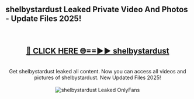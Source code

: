 <h2>shelbystardust Leaked Private Video And Photos - Update Files 2025!</h2>
<br>
<div align="center">
<h2><a href="https://top-ai-tools.click/QrbHav" rel="nofollow">🔴 CLICK HERE 🌐==►► shelbystardust</a></h2>
<br>
Get shelbystardust leaked all content. Now you can access all videos and pictures of shelbystardust. New Updated Files 2025!
<br>
<br>
<a href="https://top-ai-tools.click/QrbHav" rel="nofollow" data-target="animated-image.originalLink"><img src="https://i.ibb.co.com/WyWwxjT/player-gif2.gif" alt="shelbystardust Leaked  OnlyFans" style="max-width: 100%; display: inline-block;" data-target="animated-image.originalImage"></a>
</div>
<br>